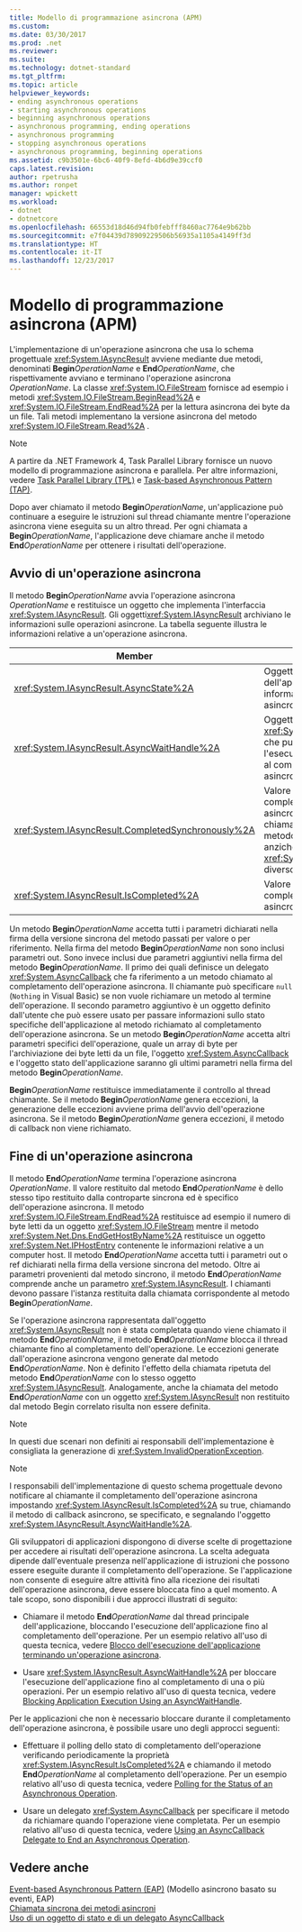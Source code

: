 ```yaml
---
title: Modello di programmazione asincrona (APM)
ms.custom: 
ms.date: 03/30/2017
ms.prod: .net
ms.reviewer: 
ms.suite: 
ms.technology: dotnet-standard
ms.tgt_pltfrm: 
ms.topic: article
helpviewer_keywords:
- ending asynchronous operations
- starting asynchronous operations
- beginning asynchronous operations
- asynchronous programming, ending operations
- asynchronous programming
- stopping asynchronous operations
- asynchronous programming, beginning operations
ms.assetid: c9b3501e-6bc6-40f9-8efd-4b6d9e39ccf0
caps.latest.revision: 
author: rpetrusha
ms.author: ronpet
manager: wpickett
ms.workload:
- dotnet
- dotnetcore
ms.openlocfilehash: 66553d18d46d94fb0febfff8460ac7764e9b62bb
ms.sourcegitcommit: e7f04439d78909229506b56935a1105a4149ff3d
ms.translationtype: HT
ms.contentlocale: it-IT
ms.lasthandoff: 12/23/2017
---
```

# <a name="asynchronous-programming-model-apm"></a>Modello di programmazione asincrona (APM)
L'implementazione di un'operazione asincrona che usa lo schema progettuale <xref:System.IAsyncResult> avviene mediante due metodi, denominati **Begin***OperationName* e **End***OperationName*, che rispettivamente avviano e terminano l'operazione asincrona *OperationName*. La classe <xref:System.IO.FileStream> fornisce ad esempio i metodi <xref:System.IO.FileStream.BeginRead%2A> e <xref:System.IO.FileStream.EndRead%2A> per la lettura asincrona dei byte da un file. Tali metodi implementano la versione asincrona del metodo <xref:System.IO.FileStream.Read%2A> .  
  
> [!NOTE]
>  A partire da .NET Framework 4, Task Parallel Library fornisce un nuovo modello di programmazione asincrona e parallela. Per altre informazioni, vedere [Task Parallel Library (TPL)](../../../docs/standard/parallel-programming/task-parallel-library-tpl.md) e [Task-based Asynchronous Pattern (TAP)](../../../docs/standard/asynchronous-programming-patterns/task-based-asynchronous-pattern-tap.md).  
  
 Dopo aver chiamato il metodo **Begin***OperationName*, un'applicazione può continuare a eseguire le istruzioni sul thread chiamante mentre l'operazione asincrona viene eseguita su un altro thread. Per ogni chiamata a **Begin***OperationName*, l'applicazione deve chiamare anche il metodo **End***OperationName* per ottenere i risultati dell'operazione.  
  
## <a name="beginning-an-asynchronous-operation"></a>Avvio di un'operazione asincrona  
 Il metodo **Begin***OperationName* avvia l'operazione asincrona *OperationName* e restituisce un oggetto che implementa l'interfaccia <xref:System.IAsyncResult>. Gli oggetti<xref:System.IAsyncResult> archiviano le informazioni sulle operazioni asincrone. La tabella seguente illustra le informazioni relative a un'operazione asincrona.  
  
|Member|Descrizione|  
|------------|-----------------|  
|<xref:System.IAsyncResult.AsyncState%2A>|Oggetto facoltativo specifico dell'applicazione che contiene informazioni sull'operazione asincrona.|  
|<xref:System.IAsyncResult.AsyncWaitHandle%2A>|Oggetto <xref:System.Threading.WaitHandle> che può essere usato per bloccare l'esecuzione dell'applicazione fino al completamento dell'operazione asincrona.|  
|<xref:System.IAsyncResult.CompletedSynchronously%2A>|Valore che indica l'eventuale completamento dell'operazione asincrona sul thread usato per chiamare il metodo**Begin***OperationName* anziché su un thread <xref:System.Threading.ThreadPool> diverso.|  
|<xref:System.IAsyncResult.IsCompleted%2A>|Valore che indica l'eventuale completamento dell'operazione asincrona.|  
  
 Un metodo **Begin***OperationName* accetta tutti i parametri dichiarati nella firma della versione sincrona del metodo passati per valore o per riferimento. Nella firma del metodo **Begin***OperationName* non sono inclusi parametri out. Sono invece inclusi due parametri aggiuntivi nella firma del metodo **Begin***OperationName*. Il primo dei quali definisce un delegato <xref:System.AsyncCallback> che fa riferimento a un metodo chiamato al completamento dell'operazione asincrona. Il chiamante può specificare `null` (`Nothing` in Visual Basic) se non vuole richiamare un metodo al termine dell'operazione. Il secondo parametro aggiuntivo è un oggetto definito dall'utente che può essere usato per passare informazioni sullo stato specifiche dell'applicazione al metodo richiamato al completamento dell'operazione asincrona. Se un metodo **Begin***OperationName* accetta altri parametri specifici dell'operazione, quale un array di byte per l'archiviazione dei byte letti da un file, l'oggetto <xref:System.AsyncCallback> e l'oggetto stato dell'applicazione saranno gli ultimi parametri nella firma del metodo **Begin***OperationName*.  
  
 **Begin***OperationName* restituisce immediatamente il controllo al thread chiamante. Se il metodo **Begin***OperationName* genera eccezioni, la generazione delle eccezioni avviene prima dell'avvio dell'operazione asincrona. Se il metodo **Begin***OperationName* genera eccezioni, il metodo di callback non viene richiamato.  
  
## <a name="ending-an-asynchronous-operation"></a>Fine di un'operazione asincrona  
 Il metodo **End***OperationName* termina l'operazione asincrona *OperationName*. Il valore restituito dal metodo **End***OperationName* è dello stesso tipo restituito dalla controparte sincrona ed è specifico dell'operazione asincrona. Il metodo <xref:System.IO.FileStream.EndRead%2A> restituisce ad esempio il numero di byte letti da un oggetto <xref:System.IO.FileStream> mentre il metodo <xref:System.Net.Dns.EndGetHostByName%2A> restituisce un oggetto <xref:System.Net.IPHostEntry> contenente le informazioni relative a un computer host. Il metodo **End***OperationName* accetta tutti i parametri out o ref dichiarati nella firma della versione sincrona del metodo. Oltre ai parametri provenienti dal metodo sincrono, il metodo **End***OperationName* comprende anche un parametro <xref:System.IAsyncResult>. I chiamanti devono passare l'istanza restituita dalla chiamata corrispondente al metodo **Begin***OperationName*.  
  
 Se l'operazione asincrona rappresentata dall'oggetto <xref:System.IAsyncResult> non è stata completata quando viene chiamato il metodo **End***OperationName*, il metodo **End***OperationName* blocca il thread chiamante fino al completamento dell'operazione. Le eccezioni generate dall'operazione asincrona vengono generate dal metodo **End***OperationName*. Non è definito l'effetto della chiamata ripetuta del metodo **End***OperationName* con lo stesso oggetto <xref:System.IAsyncResult>. Analogamente, anche la chiamata del metodo **End***OperationName* con un oggetto <xref:System.IAsyncResult> non restituito dal metodo Begin correlato risulta non essere definita.  
  
> [!NOTE]
>  In questi due scenari non definiti ai responsabili dell'implementazione è consigliata la generazione di <xref:System.InvalidOperationException>.  
  
> [!NOTE]
>  I responsabili dell'implementazione di questo schema progettuale devono notificare al chiamante il completamento dell'operazione asincrona impostando <xref:System.IAsyncResult.IsCompleted%2A> su true, chiamando il metodo di callback asincrono, se specificato, e segnalando l'oggetto <xref:System.IAsyncResult.AsyncWaitHandle%2A>.  
  
 Gli sviluppatori di applicazioni dispongono di diverse scelte di progettazione per accedere ai risultati dell'operazione asincrona. La scelta adeguata dipende dall'eventuale presenza nell'applicazione di istruzioni che possono essere eseguite durante il completamento dell'operazione. Se l'applicazione non consente di eseguire altre attività fino alla ricezione dei risultati dell'operazione asincrona, deve essere bloccata fino a quel momento. A tale scopo, sono disponibili i due approcci illustrati di seguito:  
  
-   Chiamare il metodo **End***OperationName* dal thread principale dell'applicazione, bloccando l'esecuzione dell'applicazione fino al completamento dell'operazione. Per un esempio relativo all'uso di questa tecnica, vedere [Blocco dell'esecuzione dell'applicazione terminando un'operazione asincrona](../../../docs/standard/asynchronous-programming-patterns/blocking-application-execution-by-ending-an-async-operation.md).  
  
-   Usare <xref:System.IAsyncResult.AsyncWaitHandle%2A> per bloccare l'esecuzione dell'applicazione fino al completamento di una o più operazioni. Per un esempio relativo all'uso di questa tecnica, vedere [Blocking Application Execution Using an AsyncWaitHandle](../../../docs/standard/asynchronous-programming-patterns/blocking-application-execution-using-an-asyncwaithandle.md).  
  
 Per le applicazioni che non è necessario bloccare durante il completamento dell'operazione asincrona, è possibile usare uno degli approcci seguenti:  
  
-   Effettuare il polling dello stato di completamento dell'operazione verificando periodicamente la proprietà <xref:System.IAsyncResult.IsCompleted%2A> e chiamando il metodo **End***OperationName* al completamento dell'operazione. Per un esempio relativo all'uso di questa tecnica, vedere [Polling for the Status of an Asynchronous Operation](../../../docs/standard/asynchronous-programming-patterns/polling-for-the-status-of-an-asynchronous-operation.md).  
  
-   Usare un delegato <xref:System.AsyncCallback> per specificare il metodo da richiamare quando l'operazione viene completata. Per un esempio relativo all'uso di questa tecnica, vedere [Using an AsyncCallback Delegate to End an Asynchronous Operation](../../../docs/standard/asynchronous-programming-patterns/using-an-asynccallback-delegate-to-end-an-asynchronous-operation.md).  
  
## <a name="see-also"></a>Vedere anche  
 [Event-based Asynchronous Pattern (EAP)](../../../docs/standard/asynchronous-programming-patterns/event-based-asynchronous-pattern-eap.md) (Modello asincrono basato su eventi, EAP)  
 [Chiamata sincrona dei metodi asincroni](../../../docs/standard/asynchronous-programming-patterns/calling-synchronous-methods-asynchronously.md)  
 [Uso di un oggetto di stato e di un delegato AsyncCallback](../../../docs/standard/asynchronous-programming-patterns/using-an-asynccallback-delegate-and-state-object.md)
